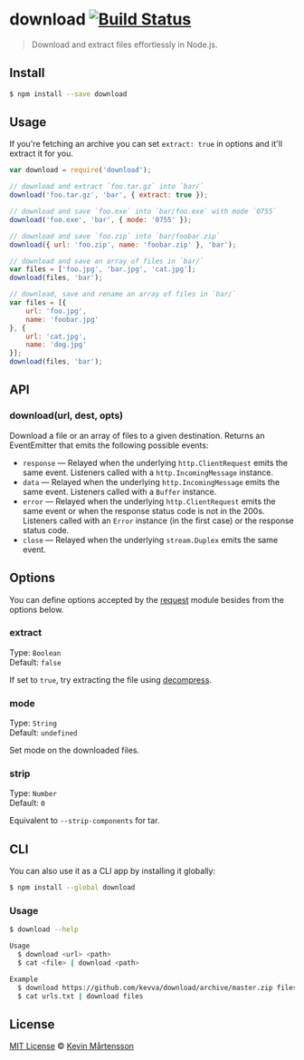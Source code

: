 # download [![Build Status](https://secure.travis-ci.org/kevva/download.png?branch=master)](http://travis-ci.org/kevva/download)

> Download and extract files effortlessly in Node.js.

## Install

```bash
$ npm install --save download
```

## Usage

If you're fetching an archive you can set `extract: true` in options and
it'll extract it for you.

```js
var download = require('download');

// download and extract `foo.tar.gz` into `bar/`
download('foo.tar.gz', 'bar', { extract: true });

// download and save `foo.exe` into `bar/foo.exe` with mode `0755`
download('foo.exe', 'bar', { mode: '0755' });

// download and save `foo.zip` into `bar/foobar.zip`
download({ url: 'foo.zip', name: 'foobar.zip' }, 'bar');

// download and save an array of files in `bar/`
var files = ['foo.jpg', 'bar.jpg', 'cat.jpg'];
download(files, 'bar');

// download, save and rename an array of files in `bar/`
var files = [{
    url: 'foo.jpg',
    name: 'foobar.jpg'
}, {
    url: 'cat.jpg',
    name: 'dog.jpg'
}];
download(files, 'bar');
```

## API

### download(url, dest, opts)

Download a file or an array of files to a given destination. Returns an EventEmitter
that emits the following possible events:

* `response` — Relayed when the underlying `http.ClientRequest` emits the same
event. Listeners called with a `http.IncomingMessage` instance.
* `data` — Relayed when the underlying `http.IncomingMessage` emits the same
event. Listeners called with a `Buffer` instance.
* `error` — Relayed when the underlying `http.ClientRequest` emits the same event
or when the response status code is not in the 200s. Listeners called with an
`Error` instance (in the first case) or the response status code.
* `close` — Relayed when the underlying `stream.Duplex` emits the same event.

## Options

You can define options accepted by the [request](https://github.com/mikeal/request/) module besides from the options below.

### extract

Type: `Boolean`  
Default: `false`

If set to `true`, try extracting the file using [decompress](https://github.com/kevva/decompress/).

### mode

Type: `String`  
Default: `undefined`

Set mode on the downloaded files.

### strip

Type: `Number`  
Default: `0`

Equivalent to `--strip-components` for tar.

## CLI

You can also use it as a CLI app by installing it globally:

```bash
$ npm install --global download
```

### Usage

```bash
$ download --help

Usage
  $ download <url> <path>
  $ cat <file> | download <path>

Example
  $ download https://github.com/kevva/download/archive/master.zip files
  $ cat urls.txt | download files
```

## License

[MIT License](http://en.wikipedia.org/wiki/MIT_License) © [Kevin Mårtensson](http://kevinmartensson.com)
